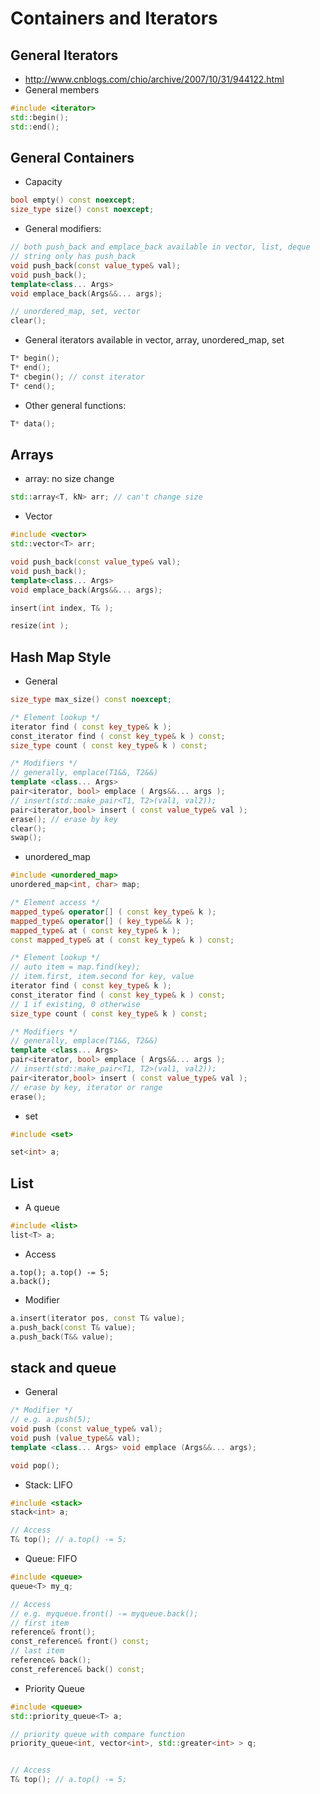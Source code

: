 # Containers and Iterators

## General Iterators
- http://www.cnblogs.com/chio/archive/2007/10/31/944122.html
- General members
```cpp
#include <iterator>
std::begin();
std::end();
```

## General Containers
- Capacity
```cpp
bool empty() const noexcept;
size_type size() const noexcept;
```
- General modifiers:
```cpp
// both push_back and emplace_back available in vector, list, deque
// string only has push_back
void push_back(const value_type& val);
void push_back();
template<class... Args>
void emplace_back(Args&&... args);

// unordered_map, set, vector
clear();
```
- General iterators available in vector, array, unordered_map, set
```cpp
T* begin();
T* end();
T* cbegin(); // const iterator
T* cend();
```
- Other general functions:
```cpp
T* data();
```

## Arrays
- array: no size change
```cpp
std::array<T, kN> arr; // can't change size
```
- Vector
```cpp
#include <vector>
std::vector<T> arr;

void push_back(const value_type& val);
void push_back();
template<class... Args>
void emplace_back(Args&&... args);

insert(int index, T& );

resize(int );
```

## Hash Map Style
- General
```cpp
size_type max_size() const noexcept;

/* Element lookup */
iterator find ( const key_type& k );
const_iterator find ( const key_type& k ) const;
size_type count ( const key_type& k ) const;

/* Modifiers */
// generally, emplace(T1&&, T2&&)
template <class... Args>
pair<iterator, bool> emplace ( Args&&... args );
// insert(std::make_pair<T1, T2>(val1, val2));
pair<iterator,bool> insert ( const value_type& val );
erase(); // erase by key
clear();
swap();
```
- unordered_map
```cpp
#include <unordered_map>
unordered_map<int, char> map;

/* Element access */
mapped_type& operator[] ( const key_type& k );
mapped_type& operator[] ( key_type&& k );
mapped_type& at ( const key_type& k );
const mapped_type& at ( const key_type& k ) const;

/* Element lookup */
// auto item = map.find(key);
// item.first, item.second for key, value
iterator find ( const key_type& k );
const_iterator find ( const key_type& k ) const;
// 1 if existing, 0 otherwise
size_type count ( const key_type& k ) const;

/* Modifiers */
// generally, emplace(T1&&, T2&&)
template <class... Args>
pair<iterator, bool> emplace ( Args&&... args );
// insert(std::make_pair<T1, T2>(val1, val2));
pair<iterator,bool> insert ( const value_type& val );
// erase by key, iterator or range
erase();
```
- set
```cpp
#include <set>

set<int> a;
```

## List
- A queue
```cpp
#include <list>
list<T> a;
```
- Access
```
a.top(); a.top() -= 5;
a.back();
```
- Modifier
```cpp
a.insert(iterator pos, const T& value);
a.push_back(const T& value);
a.push_back(T&& value);
```

## stack and queue
- General
```cpp
/* Modifier */
// e.g. a.push(5);
void push (const value_type& val);
void push (value_type&& val);
template <class... Args> void emplace (Args&&... args);

void pop();
```
- Stack: LIFO
```cpp
#include <stack>
stack<int> a;

// Access
T& top(); // a.top() -= 5;
```
- Queue: FIFO
```cpp
#include <queue>
queue<T> my_q;

// Access
// e.g. myqueue.front() -= myqueue.back();
// first item
reference& front();
const_reference& front() const;
// last item
reference& back();
const_reference& back() const;
```
- Priority Queue
```cpp
#include <queue>
std::priority_queue<T> a;

// priority queue with compare function
priority_queue<int, vector<int>, std::greater<int> > q;


// Access
T& top(); // a.top() -= 5;
```
